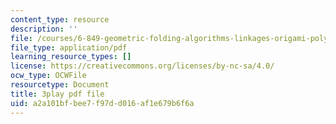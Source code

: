```yaml
---
content_type: resource
description: ''
file: /courses/6-849-geometric-folding-algorithms-linkages-origami-polyhedra-fall-2012/a2a101bfbee7f97dd016af1e679b6f6a_FEmDxtkee_0.pdf
file_type: application/pdf
learning_resource_types: []
license: https://creativecommons.org/licenses/by-nc-sa/4.0/
ocw_type: OCWFile
resourcetype: Document
title: 3play pdf file
uid: a2a101bf-bee7-f97d-d016-af1e679b6f6a
---
```


